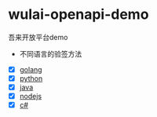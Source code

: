# wulai-openapi-demo
吾来开放平台demo


- 不同语言的验签方法
- [x] [golang](sign/python/main.go)
- [x] [python](sign/python/main.py)
- [x] [java](sign/java)
- [x] [nodejs](sign/nodejs/main.js)
- [x] [c#](sign/c#/main.cs)